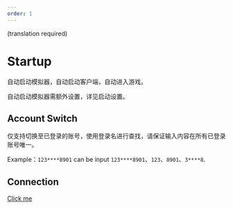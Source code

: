 ```yaml
---
order: 1
---
```


(translation required)

# Startup

自动启动模拟器，自动启动客户端，自动进入游戏。

自动启动模拟器需额外设置，详见启动设置。

## Account Switch

仅支持切换至已登录的账号，使用登录名进行查找，请保证输入内容在所有已登录账号唯一。

Example：`123****8901` can be input `123****8901`、`123`、`8901`、`3****8`.

## Connection

[Click me](../connection.md)
